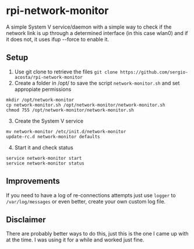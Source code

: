 # rpi-network-monitor
A simple System V service/daemon with a simple way to check if the network link is up through a determined interface (in this case wlan0) and if it does not, it uses ifup --force to enable it. 

## Setup
1. Use git clone to retrieve the files
`git clone https://github.com/sergio-acosta/rpi-network-monitor`
2. Create a folder in /opt/ to save the script `network-monitor.sh` and set appropiate permissions
```
mkdir /opt/network-monitor
cp network-monitor.sh /opt/network-monitor/network-monitor.sh
chmod 755 /opt/network-monitor/network-monitor.sh
```
3. Create the System V service
```
mv network-monitor /etc/init.d/network-monitor
update-rc.d network-monitor defaults
```
4. Start it and check status
```
service network-monitor start
service network-monitor status
```

## Improvements
If you need to have a log of re-connections attempts just use `logger` to `/var/log/messages` or even better, create your own custom log file.

## Disclaimer
There are probably better ways to do this, just this is the one I came up with at the time. I was using it for a while and worked just fine.

